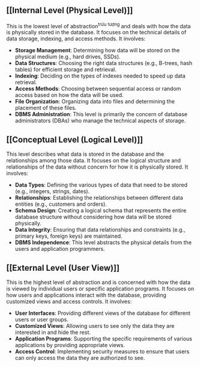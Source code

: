 ## **[[Internal Level (Physical Level)]]**
This is the lowest level of abstraction<sup>trừu tượng</sup> and deals with how the data is physically stored in the database. It focuses on the technical details of data storage, indexing, and access methods. It involves:
- **Storage Management**: Determining how data will be stored on the physical medium (e.g., hard drives, SSDs).
- **Data Structures**: Choosing the right data structures (e.g., B-trees, hash tables) for efficient storage and retrieval.
- **Indexing**: Deciding on the types of indexes needed to speed up data retrieval.
- **Access Methods**: Choosing between sequential access or random access based on how the data will be used.
- **File Organization**: Organizing data into files and determining the placement of these files.
- **DBMS Administration**: This level is primarily the concern of database administrators (DBAs) who manage the technical aspects of storage.
## **[[Conceptual Level (Logical Level)]]**
This level describes what data is stored in the database and the relationships among those data. It focuses on the logical structure and relationships of the data without concern for how it is physically stored. It involves:
- **Data Types**: Defining the various types of data that need to be stored (e.g., integers, strings, dates).
- **Relationships**: Establishing the relationships between different data entities (e.g., customers and orders).
- **Schema Design**: Creating a logical schema that represents the entire database structure without considering how data will be stored physically.
- **Data Integrity**: Ensuring that data relationships and constraints (e.g., primary keys, foreign keys) are maintained.
- **DBMS Independence**: This level abstracts the physical details from the users and application programmers.
## **[[External Level (User View)]]**
This is the highest level of abstraction and is concerned with how the data is viewed by individual users or specific application programs. It focuses on how users and applications interact with the database, providing customized views and access controls. It involves:
- **User Interfaces**: Providing different views of the database for different users or user groups.
- **Customized Views**: Allowing users to see only the data they are interested in and hide the rest.
- **Application Programs**: Supporting the specific requirements of various applications by providing appropriate views.
- **Access Control**: Implementing security measures to ensure that users can only access the data they are authorized to see.